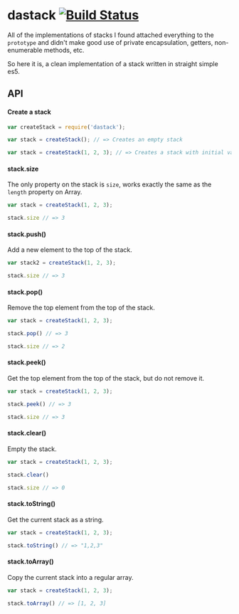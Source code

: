# dastack [![Build Status](https://travis-ci.org/supercrabtree/dastack.svg?branch=master)](https://travis-ci.org/supercrabtree/dastack)

All of the implementations of stacks I found attached everything to the
`prototype` and didn't make good use of private encapsulation, getters,
non-enumerable methods, etc.

So here it is, a clean implementation of a stack written in straight simple
es5.

## API

#### Create a stack

```js
var createStack = require('dastack');

var stack = createStack(); // => Creates an empty stack

var stack = createStack(1, 2, 3); // => Creates a stack with initial values
```

#### stack.size

The only property on the stack is `size`, works exactly the same as the `length`
property on Array.

```js
var stack = createStack(1, 2, 3);

stack.size // => 3
```

#### stack.push()

Add a new element to the top of the stack.

```js
var stack2 = createStack(1, 2, 3);

stack.size // => 3
```

#### stack.pop()

Remove the top element from the top of the stack.

```js
var stack = createStack(1, 2, 3);

stack.pop() // => 3

stack.size // => 2
```

#### stack.peek()

Get the top element from the top of the stack, but do not remove it.

```js
var stack = createStack(1, 2, 3);

stack.peek() // => 3

stack.size // => 3
```

#### stack.clear()

Empty the stack.

```js
var stack = createStack(1, 2, 3);

stack.clear()

stack.size // => 0
```

#### stack.toString()

Get the current stack as a string.

```js
var stack = createStack(1, 2, 3);

stack.toString() // => "1,2,3"
```

#### stack.toArray()

Copy the current stack into a regular array.

```js
var stack = createStack(1, 2, 3);

stack.toArray() // => [1, 2, 3]
```
